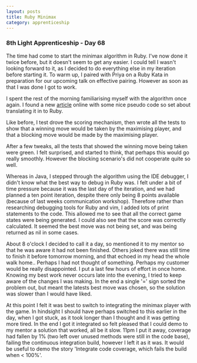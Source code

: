 ```yaml
---
layout: posts
title: Ruby Minimax
category: apprenticeship
---
```


### 8th Light Apprenticeship - Day 68

The time had come to start the minimax algorithm in Ruby. I've now done it twice before, but it doesn't seem to get any easier. I could tell I wasn't looking forward to it, as I decided to do everything else in my iteration before starting it. To warm up, I paired with Priya on a Ruby Kata in preparation for our upcoming talk on effective pairing. However as soon as that I was done I got to work.

<!--break--> 

I spent the rest of the morning familiarising myself with the algorithm once again. I found a new [article](http://web.eecs.umich.edu/~akamil/teaching/sp03/minimax.pdf) online with some nice pseudo code so set about translating it in to Ruby.

Like before, I test drove the scoring mechanism, then wrote all the tests to show that a winning move would be taken by the maximising player, and that a blocking move would be made by the maximising player. 

After a few tweaks, all the tests that showed the winning move being taken were green. I felt surprised, and started to think, that perhaps this would go really smoothly. However the blocking scenario's did not cooperate quite so well. 

Whereas in Java, I stepped through the algorithm using the IDE debugger, I didn't know what the best way to debug in Ruby was. I felt under a bit of time pressure because it was the last day of the iteration, and we had planned a ten point iteration, despite there only being 8 points available (because of last weeks communication workshop). Therefore rather than researching debugging tools for Ruby and vim, I added lots of print statements to the code. This allowed me to see that all the correct game states were being generated. I could also see that the score was correctly calculated. It seemed the best move was not being set, and was being returned as nil in some cases.  

About 8 o'clock I decided to call it a day, so mentioned it to my mentor so that he was aware it had not been finished. Others joked there was still time to finish it before tomorrow morning, and that echoed in my head the whole walk home.. Perhaps I had not thought of something. Perhaps my customer would be really disappointed. I put a last few hours of effort in once home. Knowing my best work never occurs late into the evening, I tried to keep aware of the changes I was making. In the end a single '=' sign sorted the problem out, but meant the latests best move was chosen, so the solution was slower than I would have liked. 

At this point I felt it was best to switch to integrating the minimax player with the game. In hindsight I should have perhaps switched to this earlier in the day, when I got stuck, as it took longer than I thought and it was getting more tired.  In the end I got it integrated so felt pleased that I could demo to my mentor a solution that worked, all be it slow. 11pm I put it away, coverage had fallen by 1% (two left over unused methods were still in the code base), failing the continuous integration build, however I left it as it was. It would be useful to demo the story 'Integrate code coverage, which fails the build when < 100%'.
